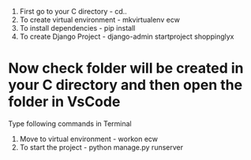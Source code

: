 1) First go to your C directory - cd..
2) To create virtual environment - mkvirtualenv ecw
3) To install dependencies - pip install
4) To create Django Project - django-admin startproject shoppinglyx

# Now check folder will be created in your C directory and then open the folder in VsCode
Type following commands in Terminal
1) Move to virtual environment - workon ecw
2) To start the project - python manage.py runserver
